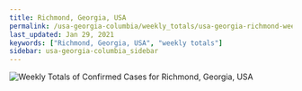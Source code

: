 ```yaml
---
title: Richmond, Georgia, USA
permalink: /usa-georgia-columbia/weekly_totals/usa-georgia-richmond-weekly_totals.html
last_updated: Jan 29, 2021
keywords: ["Richmond, Georgia, USA", "weekly totals"]
sidebar: usa-georgia-columbia_sidebar
---
```


![Weekly Totals of Confirmed Cases for Richmond, Georgia, USA](/covid_tracker/images/graphs/usa-georgia-richmond-weekly_totals_graph.png)
